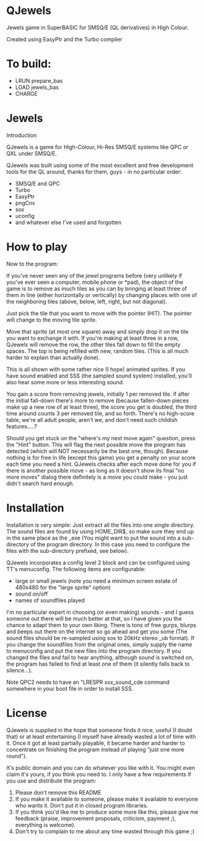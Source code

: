 # QJewels

Jewels game in SuperBASIC for SMSQ/E (QL derivatives) in High Colour.

Created using EasyPtr and the Turbo compiler

# To build:

- LRUN prepare_bas
- LOAD jewels_bas
- CHARGE


# Jewels

Introduction

QJewels is a game for High-Colour, Hi-Res SMSQ/E systems like QPC or QXL under SMSQ/E. 

QJewels was built using some of the most excellent and free development tools for the QL around, thanks for them, guys - in no particular order:

- SMSQ/E and QPC 
- Turbo
- EasyPtr
- pngCnv
- sox
- uconfig
- and whatever else I've used and forgotten 
 
# How to play

Now to the program:

If you've never seen any of the *jewel* programs before (very unlikely if you've ever seen a computer, mobile phone or *pad), the object of the game is to remove as much tiles as you can by bringing at least three of them in line (either horizontally or vertically) by changing places with one of the neighboring tiles (above, below, left, right, but not diagonal).

Just pick the tile that you want to move with the pointer (HIT). The pointer will change to the moving tile sprite. 

Move that sprite (at most one square) away and simply drop it on the tile you want to exchange it with. If you're making at least three in a row, QJewels will remove the row, the other tiles fall down to fill the empty spaces. The top is being refilled with new, random tiles. (This is all much harder to explain than actually done).

This is all shown with some rather nice (I hope) animated sprites. If you have sound enabled and SSS (the sampled sound system) installed, you'll also hear some more or less interesting sound.

You gain a score from removing jewels, initially 1 per removed tile. if after the initial fall-down there's more to remove (because fallen-down pieces make up a new row of at least three), the score you get is doubled, the third time around counts 3 per removed tile, and so forth. There's no high-score table, we're all adult people, aren't we, and don't need such childish features.....?

Should you get stuck on the "where's my next move again" question, press the "Hint" button. This will flag the next possible move the program has detected (which will NOT necessarily be the best one, though). Because nothing is for free in life (except this game) you get a penalty on your score each time you need a hint. QJewels checks after each move done for you if there is another possible move - as long as it doesn't show its final "no more moves" dialog there definitely is a move you could make - you just didn't search hard enough.

# Installation

Installation is very simple: Just extract all the files into one single directory. The sound files are found by using HOME_DIR$, so make sure they end up in the same place as the _exe (You might want to put the sound into a sub-directory of the program directory. In this case you need to configure the files with the sub-directory prefixed, see below).

QJewels incorporates a config level 2 block and can be configured using TT's menuconfig. The following items are configurable:

- large or small jewels (note you need a minimum screen  estate of 480x480 for the "large sprite" option)
- sound on/off
- names of soundfiles played

I'm no particular expert in choosing (or even making) sounds - and I guess someone out there will be much better at that, so I have given you the chance to adapt them to your own liking. There is tons of free gurps, blurps and beeps out there on the internet so go ahead and get you some (The sound files should be re-sampled using sox to 20kHz stereo _ub format). If you change the soundfiles from the original ones, simply supply the name to menuconfig and put the new files into the program directory. If you changed the files and fail to hear anything, although sound is switched on, the program has failed to find at least one of them (it silently falls back to silence...).

Note QPC2 needs to have an "LRESPR xxx_sound_cde command somewhere in your boot file in order to install SSS.

# License
QJewels is supplied in the hope that someone finds it nice, useful (I doubt that) or at least entertaining (I myself have already wasted a lot of time with it. Once it got at least partially playable, it became harder and harder to concentrate on finishing the program instead of playing "just one more round"). 

It's public domain and you can do whatever you like with it. You might even claim it's yours, if you think you need to. I only have a few requirements if you use and distribute the program:

1. Please don't remove this README
2. If you make it available to someone, please make it available to everyone who wants it. Don't put it in closed program libraries.
3. If you think you'd like me to produce some more like this,  please give me feedback (praise, improvement proposals, criticism, payment ;), everything is welcome). 
4. Don't try to complain to me about any time wasted through this game ;)